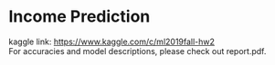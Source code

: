 # Income Prediction
kaggle link: https://www.kaggle.com/c/ml2019fall-hw2  
For accuracies and model descriptions, please check out report.pdf.
